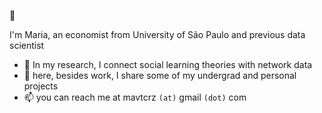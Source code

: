 👋

I'm Maria, an economist from University of São Paulo and previous data scientist

- 🔭 In my research, I connect social learning theories with network data
- 🤔 here, besides work, I share some of my undergrad and personal projects
- 📫 you can reach me at mavtcrz `(at)` gmail `(dot)` com

